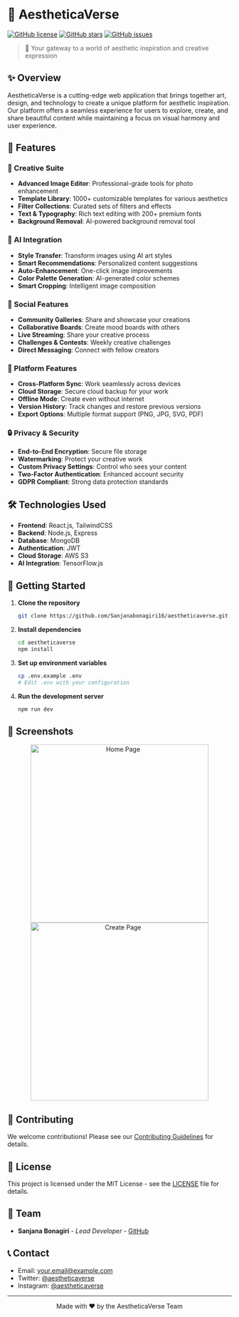 # 🌟 AestheticaVerse

[![GitHub license](https://img.shields.io/github/license/Sanjanabonagiri16/aestheticaverse)](https://github.com/Sanjanabonagiri16/aestheticaverse/blob/main/LICENSE)
[![GitHub stars](https://img.shields.io/github/stars/Sanjanabonagiri16/aestheticaverse)](https://github.com/Sanjanabonagiri16/aestheticaverse/stargazers)
[![GitHub issues](https://img.shields.io/github/issues/Sanjanabonagiri16/aestheticaverse)](https://github.com/Sanjanabonagiri16/aestheticaverse/issues)

> 🎨 Your gateway to a world of aesthetic inspiration and creative expression

## ✨ Overview

AestheticaVerse is a cutting-edge web application that brings together art, design, and technology to create a unique platform for aesthetic inspiration. Our platform offers a seamless experience for users to explore, create, and share beautiful content while maintaining a focus on visual harmony and user experience.

## 🚀 Features

### 🎨 Creative Suite
- **Advanced Image Editor**: Professional-grade tools for photo enhancement
- **Template Library**: 1000+ customizable templates for various aesthetics
- **Filter Collections**: Curated sets of filters and effects
- **Text & Typography**: Rich text editing with 200+ premium fonts
- **Background Removal**: AI-powered background removal tool

### 🤖 AI Integration
- **Style Transfer**: Transform images using AI art styles
- **Smart Recommendations**: Personalized content suggestions
- **Auto-Enhancement**: One-click image improvements
- **Color Palette Generation**: AI-generated color schemes
- **Smart Cropping**: Intelligent image composition

### 👥 Social Features
- **Community Galleries**: Share and showcase your creations
- **Collaborative Boards**: Create mood boards with others
- **Live Streaming**: Share your creative process
- **Challenges & Contests**: Weekly creative challenges
- **Direct Messaging**: Connect with fellow creators

### 📱 Platform Features
- **Cross-Platform Sync**: Work seamlessly across devices
- **Cloud Storage**: Secure cloud backup for your work
- **Offline Mode**: Create even without internet
- **Version History**: Track changes and restore previous versions
- **Export Options**: Multiple format support (PNG, JPG, SVG, PDF)

### 🔒 Privacy & Security
- **End-to-End Encryption**: Secure file storage
- **Watermarking**: Protect your creative work
- **Custom Privacy Settings**: Control who sees your content
- **Two-Factor Authentication**: Enhanced account security
- **GDPR Compliant**: Strong data protection standards

## 🛠️ Technologies Used

- **Frontend**: React.js, TailwindCSS
- **Backend**: Node.js, Express
- **Database**: MongoDB
- **Authentication**: JWT
- **Cloud Storage**: AWS S3
- **AI Integration**: TensorFlow.js

## 🌈 Getting Started

1. **Clone the repository**
   ```bash
   git clone https://github.com/Sanjanabonagiri16/aestheticaverse.git
   ```

2. **Install dependencies**
   ```bash
   cd aestheticaverse
   npm install
   ```

3. **Set up environment variables**
   ```bash
   cp .env.example .env
   # Edit .env with your configuration
   ```

4. **Run the development server**
   ```bash
   npm run dev
   ```

## 📱 Screenshots

<div align="center">
  <img src="screenshots/home.png" alt="Home Page" width="400"/>
  <img src="screenshots/create.png" alt="Create Page" width="400"/>
</div>

## 🤝 Contributing

We welcome contributions! Please see our [Contributing Guidelines](CONTRIBUTING.md) for details.

## 📄 License

This project is licensed under the MIT License - see the [LICENSE](LICENSE) file for details.

## 👥 Team

- **Sanjana Bonagiri** - *Lead Developer* - [GitHub](https://github.com/Sanjanabonagiri16)

## 📞 Contact

- Email: your.email@example.com
- Twitter: [@aestheticaverse](https://twitter.com/aestheticaverse)
- Instagram: [@aestheticaverse](https://instagram.com/aestheticaverse)

---

<div align="center">
  Made with ❤️ by the AestheticaVerse Team
</div>
